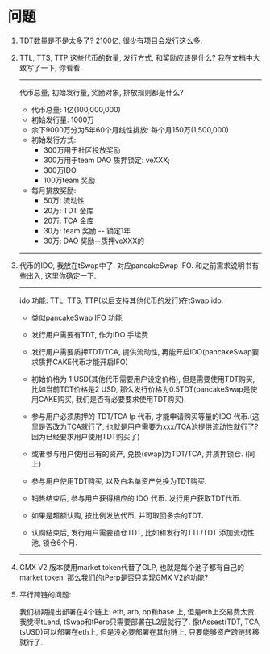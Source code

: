 # 问题

1. TDT数量是不是太多了? 2100亿, 很少有项目会发行这么多.

2. TTL, TTS, TTP 这些代币的数量, 发行方式, 和奖励应该是什么? 我在文档中大致写了一下, 你看看.
   
   --------------------------------------------------------
   
   代币总量, 初始发行量, 奖励对象, 排放规则都是什么?
   
   - 代币总量: 1亿(100,000,000)
   - 初始发行量: 1000万
   - 余下9000万分为5年60个月线性排放: 每个月150万(1,500,000)
   - 初始发行方式:
     - 300万用于社区投放奖励
     - 300万用于team DAO 质押锁定: veXXX;
     - 300万IDO
     - 100万team 奖励
   - 每月排放奖励:
     - 50万: 流动性
     - 20万: TDT 金库
     - 20万: TCA 金库
     - 30万: team 奖励 -- 锁定1年
     - 30万: DAO 奖励--质押veXXX的
   
   ---

3. 代币的IDO, 我放在tSwap中了. 对应pancakeSwap IFO. 和之前需求说明书有些出入, 这里你确定一下.
   
   ----------------------------------------------
   
   ido 功能: TTL, TTS, TTP(以后支持其他代币的发行)在tSwap ido.
   
   - 类似pancakeSwap IFO 功能
   
   - 发行用户需要有TDT, 作为IDO 手续费
   
   - 发行用户需要质押TDT/TCA, 提供流动性, 再能开启IDO(pancakeSwap要求质押CAKE代币才能开启IFO)
   
   - 初始价格为 1 USD(其他代币需要用户设定价格), 但是需要使用TDT购买, 比如当前TDT价格是2 USD, 那么发行价格为0.5TDT(pancakeSwap是使用CAKE购买, 我们是否有必要要求使用TDT购买).
   
   - 参与用户必须质押的 TDT/TCA lp 代币, 才能申请购买等量的IDO 代币.(这里是否改为TCA就行了, 也就是用户需要为xxx/TCA池提供流动性就行了?因为已经要求用户使用TDT购买了)
   
   - 或者参与用户使用已有的资产, 兑换(swap)为TDT/TCA, 并质押锁仓. (同上)
   
   - 参与用户使用TDT购买, 以及白名单资产兑换为TDT购买.
   
   - 销售结束后, 参与用户获得相应的 IDO 代币. 发行用户获取TDT代币.
   
   - 如果是超额认购, 按比例发放代币, 并可取回多余的TDT.
   
   - 认购结束后, 发行用户需要锁仓TDT, 比如和发行的TTL/TDT 添加流动性池, 锁仓6个月.
   
   -------------------------------------------------------------------

4. GMX V2 版本使用market token代替了GLP, 也就是每个池子都有自己的market token. 那么我们的tPerp是否只实现GMX V2的功能? 

5. 平行跨链的问题:
   
   我们初期提出部署在4个链上: eth, arb, op和base 上, 但是eth上交易费太贵, 我觉得tLend, tSwap和tPerp只需要部署在L2层就行了. 像tAssest(TDT, TCA, tsUSD)可以部署在eth上, 但是没必要部署在其他链上, 只要能够资产跨链转移就行了. 
